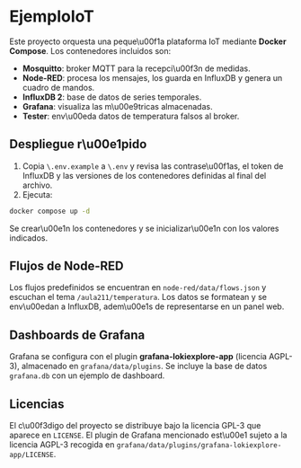 # EjemploIoT

Este proyecto orquesta una peque\u00f1a plataforma IoT mediante **Docker Compose**. Los contenedores incluidos son:

- **Mosquitto**: broker MQTT para la recepci\u00f3n de medidas.
- **Node-RED**: procesa los mensajes, los guarda en InfluxDB y genera un cuadro de mandos.
- **InfluxDB 2**: base de datos de series temporales.
- **Grafana**: visualiza las m\u00e9tricas almacenadas.
- **Tester**: env\u00eda datos de temperatura falsos al broker.


## Despliegue r\u00e1pido

1. Copia `\.env.example` a `\.env` y revisa las contrase\u00f1as, el token de InfluxDB y las versiones de los contenedores definidas al final del archivo.
2. Ejecuta:

```bash
docker compose up -d
```

Se crear\u00e1n los contenedores y se inicializar\u00e1n con los valores indicados.

## Flujos de Node-RED

Los flujos predefinidos se encuentran en `node-red/data/flows.json` y escuchan el tema `/aula211/temperatura`. Los datos se formatean y se env\u00edan a InfluxDB, adem\u00e1s de representarse en un panel web.

## Dashboards de Grafana

Grafana se configura con el plugin **grafana-lokiexplore-app** (licencia AGPL-3), almacenado en `grafana/data/plugins`. Se incluye la base de datos `grafana.db` con un ejemplo de dashboard.

## Licencias

El c\u00f3digo del proyecto se distribuye bajo la licencia GPL-3 que aparece en `LICENSE`. El plugin de Grafana mencionado est\u00e1 sujeto a la licencia AGPL-3 recogida en `grafana/data/plugins/grafana-lokiexplore-app/LICENSE`.

